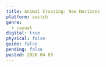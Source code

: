 ```yaml
---
title: Animal Crossing: New Horizons
platform: switch
genre:
  - casual
digital: true
physical: false
guide: false
pending: false
posted: 2020-04-03
---
```

